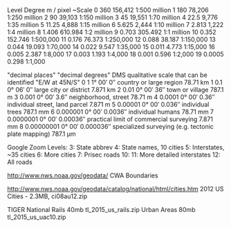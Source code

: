 Level	Degree	m / pixel	~Scale
0		360		156,412	1:500 million
1		180		78,206	1:250 million
2		90		39,103	1:150 million
3		45		19,551	1:70 million
4		22.5	9,776	1:35 million
5		11.25	4,888	1:15 million
6		5.625	2,444	1:10 million
7		2.813	1,222	1:4 million
8		1.406	610.984	1:2 million
9		0.703	305.492	1:1 million
10		0.352	152.746	1:500,000
11		0.176	76.373	1:250,000
12		0.088	38.187	1:150,000
13		0.044	19.093	1:70,000
14		0.022	9.547	1:35,000
15		0.011	4.773	1:15,000
16		0.005	2.387	1:8,000
17		0.003	1.193	1:4,000
18		0.001	0.596	1:2,000
19		0.0005	0.298	1:1,000

"decimal places"	"decimal degrees"	DMS	qualitative scale that can be identified	"E/W at 45N/S"
0	1			1° 00′ 0″		country or large region	78.71 km
1	0.1			0° 06′ 0″		large city or district	7.871 km
2	0.01		0° 00′ 36″		town or village	787.1 m
3	0.001		0° 00′ 3.6″		neighborhood, street	78.71 m
4	0.0001		0° 00′ 0.36″	individual street, land parcel	7.871 m
5	0.00001		0° 00′ 0.036″	individual trees	787.1 mm
6	0.000001	0° 00′ 0.0036″	individual humans	78.71 mm
7	0.0000001	0° 00′ 0.00036″	practical limit of commercial surveying	7.871 mm
8	0.00000001	0° 00′ 0.000036″	specialized surveying (e.g. tectonic plate mapping)	787.1 µm

Google Zoom Levels:
3: State abbrev
4: State names, 10 cities
5: Interstates, ~35 cities
6: More cities
7: Prisec roads
10:
11: More detailed interstates
12: All roads



http://www.nws.noaa.gov/geodata/
CWA Boundaries

http://www.nws.noaa.gov/geodata/catalog/national/html/cities.htm
2012 US Cities - 2.3MB, ci08au12.zip

TIGER
National Rails	40mb	tl_2015_us_rails.zip
Urban Areas	80mb	tl_2015_us_uac10.zip